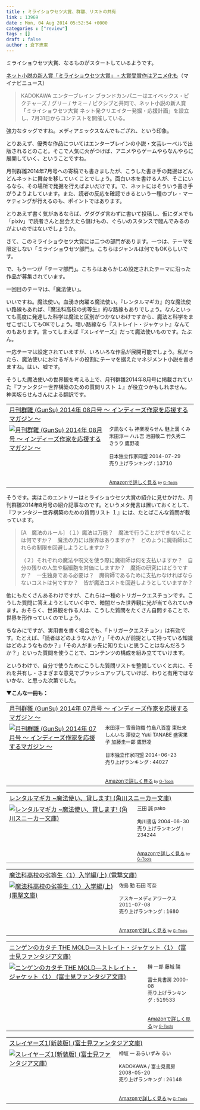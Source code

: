 ```yaml
---
title : ミライショウセツ大賞、群雛、リストの共有
link : 13969
date : Mon, 04 Aug 2014 05:52:54 +0000
categories : ["review"]
tags : []
draft : false
author : 倉下忠憲
---
```


ミライショウセツ大賞、なるものがスタートしているようです。

<a href="http://news.mynavi.jp/news/2014/08/01/191/" target="_blank">ネット小説の新人賞「ミライショウセツ大賞」 - 大賞受賞作はアニメ化も</a>（マイナビニュース）

<blockquote>KADOKAWA エンターブレイン ブランドカンパニーはエイベックス・ピクチャーズ / グリー / サミー / ピクシブと共同で、ネット小説の新人賞「ミライショウセツ大賞 ネット発クリエイター発掘・応援計画」を設立し、7月31日からコンテストを開催している。</blockquote>

強力なタッグですね。メディアミックスなんでもござれ、という印象。

とりあえず、優秀な作品についてはエンターブレインの小説・文芸レーベルで出版されるとのこと。そこで人気に火がつけば、アニメやらゲームやらなんやらに展開していく、ということですね。

月刊群雛2014年7月号への寄稿でも書きましたが、こうした書き手の発掘はどんどんネットに舞台を移していくことでしょう。面白い本を書ける人が、そこにいるなら、その場所で発掘を行えばよいだけです。で、ネットにはそういう書き手がうようよしています。また、読者の反応を確認できるという一種のプレ・マーケティングが行えるのも、ポイントではあります。

とりあえず書く気があるならば、グダグダ言わずに書いて投稿し、仮にダメでも「pixiv」で読者さんと出会えたら儲けもの、ぐらいのスタンスで臨んでみるのがよいのではないでしょうか。

さて、このミライショウセツ大賞には二つの部門があります。一つは、テーマを限定しない「ミライショウセツ部門」。こちらはジャンルは何でもOKらしいです。

で、もう一つが「テーマ部門」。こちらはあらかじめ設定されたテーマに沿った作品が募集されています。

一回目のテーマは、「魔法使い」。

いいですね。魔法使い。血湧き肉躍る魔法使い。『レンタルマギカ』的な魔法使い路線もあれば、『魔法科高校の劣等生』的な路線もありでしょう。なんといっても高度に発達した科学は魔法と区別がつかないわけですから、魔法と科学をまぜこぜにしてもOKでしょう。暗い路線なら『ストレイト・ジャケット』なんてのもあります。言ってしまえば『スレイヤーズ』だって魔法使いものです。たぶん。

一応テーマは設定されていますが、いろいろな作品が展開可能でしょう。私だったら、魔法使いにおけるギルドの役割にテーマを据えたマネジメント小説を書きますね。はい、嘘です。

そうした魔法使いの世界観を考える上で、月刊群雛2014年8月号に掲載されていた『ファンタジー世界構築のための質問リスト １』が役立つかもしれません。神楽坂らせんさんによる翻訳です。

<table  border="0" cellpadding="5"><tr><td colspan="2"><a href="http://www.amazon.co.jp/%E6%9C%88%E5%88%8A%E7%BE%A4%E9%9B%9B-GunSu-2014%E5%B9%B4-08%E6%9C%88%E5%8F%B7-%E3%82%A4%E3%83%B3%E3%83%87%E3%82%A3%E3%83%BC%E3%82%BA%E4%BD%9C%E5%AE%B6%E3%82%92%E5%BF%9C%E6%8F%B4%E3%81%99%E3%82%8B%E3%83%9E%E3%82%AC%E3%82%B8%E3%83%B3-ebook/dp/B00M8DEWVA%3FSubscriptionId%3D15SMZCTB9V8NGR2TW082%26tag%3Drashita1000-22%26linkCode%3Dxm2%26camp%3D2025%26creative%3D165953%26creativeASIN%3DB00M8DEWVA" target="_blank">月刊群雛 (GunSu) 2014年 08月号 ～ インディーズ作家を応援するマガジン ～</a><img src="http://www.assoc-amazon.jp/e/ir?t=rashita1000-22&l=ur2&o=9" width="1" height="1" style="border: none;" alt="" /></td></tr><tr><td valign="top"><a href="http://www.amazon.co.jp/%E6%9C%88%E5%88%8A%E7%BE%A4%E9%9B%9B-GunSu-2014%E5%B9%B4-08%E6%9C%88%E5%8F%B7-%E3%82%A4%E3%83%B3%E3%83%87%E3%82%A3%E3%83%BC%E3%82%BA%E4%BD%9C%E5%AE%B6%E3%82%92%E5%BF%9C%E6%8F%B4%E3%81%99%E3%82%8B%E3%83%9E%E3%82%AC%E3%82%B8%E3%83%B3-ebook/dp/B00M8DEWVA%3FSubscriptionId%3D15SMZCTB9V8NGR2TW082%26tag%3Drashita1000-22%26linkCode%3Dxm2%26camp%3D2025%26creative%3D165953%26creativeASIN%3DB00M8DEWVA" target="_blank"><img src="http://ecx.images-amazon.com/images/I/6180hbHOeIL._SL160_.jpg" border="0" alt="月刊群雛 (GunSu) 2014年 08月号 ～ インディーズ作家を応援するマガジン ～" /></a></td><td valign="top"><font size="-1">夕凪なくも 神楽坂らせん 魅上満 くみ 米田淳一 ハル吉 池田敬二 竹久秀二 きうり 鷹野凌 <br /><br />日本独立作家同盟  2014-07-29<br />売り上げランキング : 13710<br /><br /><br /><a href="http://www.amazon.co.jp/%E6%9C%88%E5%88%8A%E7%BE%A4%E9%9B%9B-GunSu-2014%E5%B9%B4-08%E6%9C%88%E5%8F%B7-%E3%82%A4%E3%83%B3%E3%83%87%E3%82%A3%E3%83%BC%E3%82%BA%E4%BD%9C%E5%AE%B6%E3%82%92%E5%BF%9C%E6%8F%B4%E3%81%99%E3%82%8B%E3%83%9E%E3%82%AC%E3%82%B8%E3%83%B3-ebook/dp/B00M8DEWVA%3FSubscriptionId%3D15SMZCTB9V8NGR2TW082%26tag%3Drashita1000-22%26linkCode%3Dxm2%26camp%3D2025%26creative%3D165953%26creativeASIN%3DB00M8DEWVA" target="_blank">Amazonで詳しく見る</a></font><font size="-2"> by <a href="http://www.goodpic.com/mt/aws/index.html" >G-Tools</a></font></td></tr></table>


そうです。実はこのエントリーはミライショウセツ大賞の紹介に見せかけた、月刊群雛2014年8月号の紹介記事なのです。というメタ発言は置いておくとして、『ファンタジー世界構築のための質問リスト １』には、たとばこんな質問が載っています。

<blockquote>
[A　魔法のルール]
（１）魔法は万能？　魔法で行うことができないことは何ですか？　魔法の力には限界はありますか？　どのように魔術師はこれらの制限を回避しようとしますか？

（２）それぞれの魔法や呪文を使う際に魔術師は何を支払いますか？　自分の残りの人生や脳細胞を対価にしますか？　魔術の研究にはどうですか？　一生独身である必要は？　魔術師であるために支払わなければならないコストは何ですか？　皆が魔法コストを回避しようとしていますか？</blockquote>

他にもたくさんあるわけですが、これらは一種のトリガークエスチョンです。こうした質問に答えようとしていく中で、暗闇だった世界観に光が当てられていきます。おそらく、世界観を作る人は、こうした質問をたくさん自問することで、世界を形作っていくのでしょう。

ちなみにですが、実用書を書く場合でも、「トリガークエスチョン」は有効です。たとえば、「読者はどのような人か？」「その人が前提として持っている知識はどのようなものか？」「その人がまっ先に知りたいと思うことはなんだろうか？」といった質問を使うことで、コンテンツの構成を組み立てていけます。

というわけで、自分で使うためにこうした質問リストを整備していくと共に、それを共有し・さまざまな意見でブラッシュアップしていけば、わりと有用ではないかな、と思った次第でした。

<strong>▼こんな一冊も：</strong>

<table  border="0" cellpadding="5"><tr><td colspan="2"><a href="http://www.amazon.co.jp/%E6%9C%88%E5%88%8A%E7%BE%A4%E9%9B%9B-GunSu-2014%E5%B9%B4-07%E6%9C%88%E5%8F%B7-%E3%82%A4%E3%83%B3%E3%83%87%E3%82%A3%E3%83%BC%E3%82%BA%E4%BD%9C%E5%AE%B6%E3%82%92%E5%BF%9C%E6%8F%B4%E3%81%99%E3%82%8B%E3%83%9E%E3%82%AC%E3%82%B8%E3%83%B3-ebook/dp/B00L9DVHTK%3FSubscriptionId%3D15SMZCTB9V8NGR2TW082%26tag%3Drashita1000-22%26linkCode%3Dxm2%26camp%3D2025%26creative%3D165953%26creativeASIN%3DB00L9DVHTK" target="_blank">月刊群雛 (GunSu) 2014年 07月号 ～ インディーズ作家を応援するマガジン ～</a><img src="http://www.assoc-amazon.jp/e/ir?t=rashita1000-22&l=ur2&o=9" width="1" height="1" style="border: none;" alt="" /></td></tr><tr><td valign="top"><a href="http://www.amazon.co.jp/%E6%9C%88%E5%88%8A%E7%BE%A4%E9%9B%9B-GunSu-2014%E5%B9%B4-07%E6%9C%88%E5%8F%B7-%E3%82%A4%E3%83%B3%E3%83%87%E3%82%A3%E3%83%BC%E3%82%BA%E4%BD%9C%E5%AE%B6%E3%82%92%E5%BF%9C%E6%8F%B4%E3%81%99%E3%82%8B%E3%83%9E%E3%82%AC%E3%82%B8%E3%83%B3-ebook/dp/B00L9DVHTK%3FSubscriptionId%3D15SMZCTB9V8NGR2TW082%26tag%3Drashita1000-22%26linkCode%3Dxm2%26camp%3D2025%26creative%3D165953%26creativeASIN%3DB00L9DVHTK" target="_blank"><img src="http://ecx.images-amazon.com/images/I/61Efif7qiiL._SL160_.jpg" border="0" alt="月刊群雛 (GunSu) 2014年 07月号 ～ インディーズ作家を応援するマガジン ～" /></a></td><td valign="top"><font size="-1">米田淳一 雪音詩織 竹島八百富 東杜来 しんいち 澤俊之 Yuki TANABE 盛実果子 加藤圭一郎 鷹野凌 <br /><br />日本独立作家同盟  2014-06-23<br />売り上げランキング : 44027<br /><br /><br /><a href="http://www.amazon.co.jp/%E6%9C%88%E5%88%8A%E7%BE%A4%E9%9B%9B-GunSu-2014%E5%B9%B4-07%E6%9C%88%E5%8F%B7-%E3%82%A4%E3%83%B3%E3%83%87%E3%82%A3%E3%83%BC%E3%82%BA%E4%BD%9C%E5%AE%B6%E3%82%92%E5%BF%9C%E6%8F%B4%E3%81%99%E3%82%8B%E3%83%9E%E3%82%AC%E3%82%B8%E3%83%B3-ebook/dp/B00L9DVHTK%3FSubscriptionId%3D15SMZCTB9V8NGR2TW082%26tag%3Drashita1000-22%26linkCode%3Dxm2%26camp%3D2025%26creative%3D165953%26creativeASIN%3DB00L9DVHTK" target="_blank">Amazonで詳しく見る</a></font><font size="-2"> by <a href="http://www.goodpic.com/mt/aws/index.html" >G-Tools</a></font></td></tr></table>

<table  border="0" cellpadding="5"><tr><td colspan="2"><a href="http://www.amazon.co.jp/%E3%83%AC%E3%83%B3%E3%82%BF%E3%83%AB%E3%83%9E%E3%82%AE%E3%82%AB-%7E%E9%AD%94%E6%B3%95%E4%BD%BF%E3%81%84%E3%80%81%E8%B2%B8%E3%81%97%E3%81%BE%E3%81%99-%E8%A7%92%E5%B7%9D%E3%82%B9%E3%83%8B%E3%83%BC%E3%82%AB%E3%83%BC%E6%96%87%E5%BA%AB-%E4%B8%89%E7%94%B0-%E8%AA%A0/dp/4044249067%3FSubscriptionId%3D15SMZCTB9V8NGR2TW082%26tag%3Drashita1000-22%26linkCode%3Dxm2%26camp%3D2025%26creative%3D165953%26creativeASIN%3D4044249067" target="_blank">レンタルマギカ ~魔法使い、貸します! (角川スニーカー文庫)</a><img src="http://www.assoc-amazon.jp/e/ir?t=rashita1000-22&l=ur2&o=9" width="1" height="1" style="border: none;" alt="" /></td></tr><tr><td valign="top"><a href="http://www.amazon.co.jp/%E3%83%AC%E3%83%B3%E3%82%BF%E3%83%AB%E3%83%9E%E3%82%AE%E3%82%AB-%7E%E9%AD%94%E6%B3%95%E4%BD%BF%E3%81%84%E3%80%81%E8%B2%B8%E3%81%97%E3%81%BE%E3%81%99-%E8%A7%92%E5%B7%9D%E3%82%B9%E3%83%8B%E3%83%BC%E3%82%AB%E3%83%BC%E6%96%87%E5%BA%AB-%E4%B8%89%E7%94%B0-%E8%AA%A0/dp/4044249067%3FSubscriptionId%3D15SMZCTB9V8NGR2TW082%26tag%3Drashita1000-22%26linkCode%3Dxm2%26camp%3D2025%26creative%3D165953%26creativeASIN%3D4044249067" target="_blank"><img src="http://ecx.images-amazon.com/images/I/218WGZCRABL._SL160_.jpg" border="0" alt="レンタルマギカ ~魔法使い、貸します! (角川スニーカー文庫)" /></a></td><td valign="top"><font size="-1">三田 誠 pako <br /><br />角川書店  2004-08-30<br />売り上げランキング : 234244<br /><br /><br /><a href="http://www.amazon.co.jp/%E3%83%AC%E3%83%B3%E3%82%BF%E3%83%AB%E3%83%9E%E3%82%AE%E3%82%AB-%7E%E9%AD%94%E6%B3%95%E4%BD%BF%E3%81%84%E3%80%81%E8%B2%B8%E3%81%97%E3%81%BE%E3%81%99-%E8%A7%92%E5%B7%9D%E3%82%B9%E3%83%8B%E3%83%BC%E3%82%AB%E3%83%BC%E6%96%87%E5%BA%AB-%E4%B8%89%E7%94%B0-%E8%AA%A0/dp/4044249067%3FSubscriptionId%3D15SMZCTB9V8NGR2TW082%26tag%3Drashita1000-22%26linkCode%3Dxm2%26camp%3D2025%26creative%3D165953%26creativeASIN%3D4044249067" target="_blank">Amazonで詳しく見る</a></font><font size="-2"> by <a href="http://www.goodpic.com/mt/aws/index.html" >G-Tools</a></font></td></tr></table>

<table  border="0" cellpadding="5"><tr><td colspan="2"><a href="http://www.amazon.co.jp/%E9%AD%94%E6%B3%95%E7%A7%91%E9%AB%98%E6%A0%A1%E3%81%AE%E5%8A%A3%E7%AD%89%E7%94%9F%E3%80%881%E3%80%89%E5%85%A5%E5%AD%A6%E7%B7%A8-%E4%B8%8A-%E9%9B%BB%E6%92%83%E6%96%87%E5%BA%AB-%E4%BD%90%E5%B3%B6-%E5%8B%A4/dp/4048705970%3FSubscriptionId%3D15SMZCTB9V8NGR2TW082%26tag%3Drashita1000-22%26linkCode%3Dxm2%26camp%3D2025%26creative%3D165953%26creativeASIN%3D4048705970" target="_blank">魔法科高校の劣等生〈1〉入学編(上) (電撃文庫)</a><img src="http://www.assoc-amazon.jp/e/ir?t=rashita1000-22&l=ur2&o=9" width="1" height="1" style="border: none;" alt="" /></td></tr><tr><td valign="top"><a href="http://www.amazon.co.jp/%E9%AD%94%E6%B3%95%E7%A7%91%E9%AB%98%E6%A0%A1%E3%81%AE%E5%8A%A3%E7%AD%89%E7%94%9F%E3%80%881%E3%80%89%E5%85%A5%E5%AD%A6%E7%B7%A8-%E4%B8%8A-%E9%9B%BB%E6%92%83%E6%96%87%E5%BA%AB-%E4%BD%90%E5%B3%B6-%E5%8B%A4/dp/4048705970%3FSubscriptionId%3D15SMZCTB9V8NGR2TW082%26tag%3Drashita1000-22%26linkCode%3Dxm2%26camp%3D2025%26creative%3D165953%26creativeASIN%3D4048705970" target="_blank"><img src="http://ecx.images-amazon.com/images/I/514cR9s53vL._SL160_.jpg" border="0" alt="魔法科高校の劣等生〈1〉入学編(上) (電撃文庫)" /></a></td><td valign="top"><font size="-1">佐島 勤 石田 可奈 <br /><br />アスキーメディアワークス  2011-07-08<br />売り上げランキング : 1680<br /><br /><br /><a href="http://www.amazon.co.jp/%E9%AD%94%E6%B3%95%E7%A7%91%E9%AB%98%E6%A0%A1%E3%81%AE%E5%8A%A3%E7%AD%89%E7%94%9F%E3%80%881%E3%80%89%E5%85%A5%E5%AD%A6%E7%B7%A8-%E4%B8%8A-%E9%9B%BB%E6%92%83%E6%96%87%E5%BA%AB-%E4%BD%90%E5%B3%B6-%E5%8B%A4/dp/4048705970%3FSubscriptionId%3D15SMZCTB9V8NGR2TW082%26tag%3Drashita1000-22%26linkCode%3Dxm2%26camp%3D2025%26creative%3D165953%26creativeASIN%3D4048705970" target="_blank">Amazonで詳しく見る</a></font><font size="-2"> by <a href="http://www.goodpic.com/mt/aws/index.html" >G-Tools</a></font></td></tr></table>

<table  border="0" cellpadding="5"><tr><td colspan="2"><a href="http://www.amazon.co.jp/%E3%83%8B%E3%83%B3%E3%82%B2%E3%83%B3%E3%81%AE%E3%82%AB%E3%82%BF%E3%83%81-THE-MOLD%E2%80%95%E3%82%B9%E3%83%88%E3%83%AC%E3%82%A4%E3%83%88%E3%83%BB%E3%82%B8%E3%83%A3%E3%82%B1%E3%83%83%E3%83%88%E3%80%881%E3%80%89-%E5%AF%8C%E5%A3%AB%E8%A6%8B%E3%83%95%E3%82%A1%E3%83%B3%E3%82%BF%E3%82%B8%E3%82%A2%E6%96%87%E5%BA%AB-%E4%B8%80%E9%83%8E/dp/4829129867%3FSubscriptionId%3D15SMZCTB9V8NGR2TW082%26tag%3Drashita1000-22%26linkCode%3Dxm2%26camp%3D2025%26creative%3D165953%26creativeASIN%3D4829129867" target="_blank">ニンゲンのカタチ THE MOLD―ストレイト・ジャケット〈1〉 (富士見ファンタジア文庫)</a><img src="http://www.assoc-amazon.jp/e/ir?t=rashita1000-22&l=ur2&o=9" width="1" height="1" style="border: none;" alt="" /></td></tr><tr><td valign="top"><a href="http://www.amazon.co.jp/%E3%83%8B%E3%83%B3%E3%82%B2%E3%83%B3%E3%81%AE%E3%82%AB%E3%82%BF%E3%83%81-THE-MOLD%E2%80%95%E3%82%B9%E3%83%88%E3%83%AC%E3%82%A4%E3%83%88%E3%83%BB%E3%82%B8%E3%83%A3%E3%82%B1%E3%83%83%E3%83%88%E3%80%881%E3%80%89-%E5%AF%8C%E5%A3%AB%E8%A6%8B%E3%83%95%E3%82%A1%E3%83%B3%E3%82%BF%E3%82%B8%E3%82%A2%E6%96%87%E5%BA%AB-%E4%B8%80%E9%83%8E/dp/4829129867%3FSubscriptionId%3D15SMZCTB9V8NGR2TW082%26tag%3Drashita1000-22%26linkCode%3Dxm2%26camp%3D2025%26creative%3D165953%26creativeASIN%3D4829129867" target="_blank"><img src="http://ecx.images-amazon.com/images/I/51E9qqQuDGL._SL160_.jpg" border="0" alt="ニンゲンのカタチ THE MOLD―ストレイト・ジャケット〈1〉 (富士見ファンタジア文庫)" /></a></td><td valign="top"><font size="-1">榊 一郎 藤城 陽 <br /><br />富士見書房  2000-08<br />売り上げランキング : 519533<br /><br /><br /><a href="http://www.amazon.co.jp/%E3%83%8B%E3%83%B3%E3%82%B2%E3%83%B3%E3%81%AE%E3%82%AB%E3%82%BF%E3%83%81-THE-MOLD%E2%80%95%E3%82%B9%E3%83%88%E3%83%AC%E3%82%A4%E3%83%88%E3%83%BB%E3%82%B8%E3%83%A3%E3%82%B1%E3%83%83%E3%83%88%E3%80%881%E3%80%89-%E5%AF%8C%E5%A3%AB%E8%A6%8B%E3%83%95%E3%82%A1%E3%83%B3%E3%82%BF%E3%82%B8%E3%82%A2%E6%96%87%E5%BA%AB-%E4%B8%80%E9%83%8E/dp/4829129867%3FSubscriptionId%3D15SMZCTB9V8NGR2TW082%26tag%3Drashita1000-22%26linkCode%3Dxm2%26camp%3D2025%26creative%3D165953%26creativeASIN%3D4829129867" target="_blank">Amazonで詳しく見る</a></font><font size="-2"> by <a href="http://www.goodpic.com/mt/aws/index.html" >G-Tools</a></font></td></tr></table>

<table  border="0" cellpadding="5"><tr><td colspan="2"><a href="http://www.amazon.co.jp/%E3%82%B9%E3%83%AC%E3%82%A4%E3%83%A4%E3%83%BC%E3%82%BA1-%E6%96%B0%E8%A3%85%E7%89%88-%E5%AF%8C%E5%A3%AB%E8%A6%8B%E3%83%95%E3%82%A1%E3%83%B3%E3%82%BF%E3%82%B8%E3%82%A2%E6%96%87%E5%BA%AB-%E7%A5%9E%E5%9D%82-%E4%B8%80-ebook/dp/B0093SY2YK%3FSubscriptionId%3D15SMZCTB9V8NGR2TW082%26tag%3Drashita1000-22%26linkCode%3Dxm2%26camp%3D2025%26creative%3D165953%26creativeASIN%3DB0093SY2YK" target="_blank">スレイヤーズ1(新装版) (富士見ファンタジア文庫)</a><img src="http://www.assoc-amazon.jp/e/ir?t=rashita1000-22&l=ur2&o=9" width="1" height="1" style="border: none;" alt="" /></td></tr><tr><td valign="top"><a href="http://www.amazon.co.jp/%E3%82%B9%E3%83%AC%E3%82%A4%E3%83%A4%E3%83%BC%E3%82%BA1-%E6%96%B0%E8%A3%85%E7%89%88-%E5%AF%8C%E5%A3%AB%E8%A6%8B%E3%83%95%E3%82%A1%E3%83%B3%E3%82%BF%E3%82%B8%E3%82%A2%E6%96%87%E5%BA%AB-%E7%A5%9E%E5%9D%82-%E4%B8%80-ebook/dp/B0093SY2YK%3FSubscriptionId%3D15SMZCTB9V8NGR2TW082%26tag%3Drashita1000-22%26linkCode%3Dxm2%26camp%3D2025%26creative%3D165953%26creativeASIN%3DB0093SY2YK" target="_blank"><img src="http://ecx.images-amazon.com/images/I/519FLiQsC0L._SL160_.jpg" border="0" alt="スレイヤーズ1(新装版) (富士見ファンタジア文庫)" /></a></td><td valign="top"><font size="-1">神坂 一 あらいずみ るい <br /><br />KADOKAWA / 富士見書房  2008-05-20<br />売り上げランキング : 26148<br /><br /><br /><a href="http://www.amazon.co.jp/%E3%82%B9%E3%83%AC%E3%82%A4%E3%83%A4%E3%83%BC%E3%82%BA1-%E6%96%B0%E8%A3%85%E7%89%88-%E5%AF%8C%E5%A3%AB%E8%A6%8B%E3%83%95%E3%82%A1%E3%83%B3%E3%82%BF%E3%82%B8%E3%82%A2%E6%96%87%E5%BA%AB-%E7%A5%9E%E5%9D%82-%E4%B8%80-ebook/dp/B0093SY2YK%3FSubscriptionId%3D15SMZCTB9V8NGR2TW082%26tag%3Drashita1000-22%26linkCode%3Dxm2%26camp%3D2025%26creative%3D165953%26creativeASIN%3DB0093SY2YK" target="_blank">Amazonで詳しく見る</a></font><font size="-2"> by <a href="http://www.goodpic.com/mt/aws/index.html" >G-Tools</a></font></td></tr></table>

